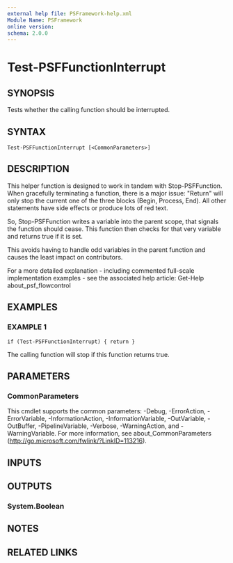 ```yaml
---
external help file: PSFramework-help.xml
Module Name: PSFramework
online version:
schema: 2.0.0
---
```


# Test-PSFFunctionInterrupt

## SYNOPSIS
Tests whether the calling function should be interrupted.

## SYNTAX

```
Test-PSFFunctionInterrupt [<CommonParameters>]
```

## DESCRIPTION
This helper function is designed to work in tandem with Stop-PSFFunction.
When gracefully terminating a function, there is a major issue:
"Return" will only stop the current one of the three blocks (Begin, Process, End).
All other statements have side effects or produce lots of red text.

So, Stop-PSFFunction writes a variable into the parent scope, that signals the function should cease.
This function then checks for that very variable and returns true if it is set.

This avoids having to handle odd variables in the parent function and causes the least impact on contributors.

For a more detailed explanation - including commented full-scale implementation examples - see the associated help article:
Get-Help about_psf_flowcontrol

## EXAMPLES

### EXAMPLE 1
```
if (Test-PSFFunctionInterrupt) { return }
```

The calling function will stop if this function returns true.

## PARAMETERS

### CommonParameters
This cmdlet supports the common parameters: -Debug, -ErrorAction, -ErrorVariable, -InformationAction, -InformationVariable, -OutVariable, -OutBuffer, -PipelineVariable, -Verbose, -WarningAction, and -WarningVariable. For more information, see about_CommonParameters (http://go.microsoft.com/fwlink/?LinkID=113216).

## INPUTS

## OUTPUTS

### System.Boolean
## NOTES

## RELATED LINKS
